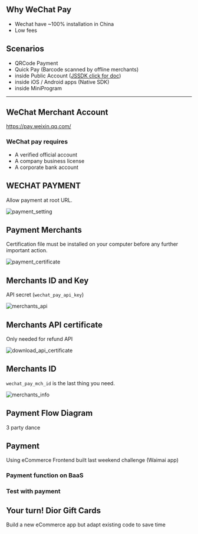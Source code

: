 ## Why WeChat Pay

- Wechat have ~100% installation in China
- Low fees

## Scenarios

- QRCode Payment
- Quick Pay (Barcode scanned by offline merchants)
- inside Public Account ([JSSDK click for doc](https://pay.weixin.qq.com/wiki/doc/api/jsapi.php?chapter=7_1))
- inside iOS / Android apps (Native SDK)
- inside MiniProgram

------

## WeChat Merchant Account

https://pay.weixin.qq.com/

### WeChat pay requires

- A verified official account
- A company business license
- A corporate bank account

## WECHAT PAYMENT

Allow payment at root URL.

![payment_setting](https://kitt.lewagon.com/karr/assets/china/wechat_env_setup/payment_setting-63ccd06644ad01f637d219f6c27ef74d5886a7deda29cbb4278be42b42b8532b.png)

## Payment Merchants

Certification file must be installed on your computer before any further important action.

![payment_certificate](https://kitt.lewagon.com/karr/assets/china/wechat_env_setup/payment_certificate-bfb5855758a7f0f2a0ba9121cdd5d4b0cc189354fb719b9c6e2c827f01477ab6.png)

## Merchants ID and Key

API secret (`wechat_pay_api_key`)

![merchants_api](https://kitt.lewagon.com/karr/assets/china/wechat_env_setup/merchants_api-9d74a6c47e0c4018b2b0502e637ab5039b85b306f0a83667da6c6b53be806bf7.png)

## Merchants API certificate

Only needed for refund API

![download_api_certificate](https://kitt.lewagon.com/karr/assets/china/wechat_env_setup/download_api_certificate-d66eb70b34a8b257e4fd31f76d80d202d7590a4d7b5f46618f68247bb38ffcf8.png)

## Merchants ID

`wechat_pay_mch_id` is the last thing you need.

![merchants_info](https://kitt.lewagon.com/karr/assets/china/wechat_env_setup/merchants_info-1828b571a922ee64b9a2271f9c9ed2322426a718a7a9099006a29f4aa68216f0.png)

## Payment Flow Diagram

3 party dance

## Payment

Using eCommerce Frontend built last weekend challenge (Waimai app)

### Payment function on BaaS


### Test with payment

## Your turn! Dior Gift Cards

Build a new eCommerce app but adapt existing code to save time


